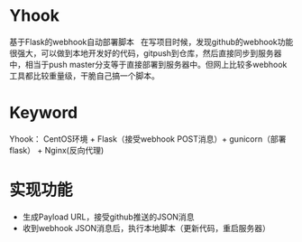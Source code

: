 # Yhook
   
   基于Flask的webhook自动部署脚本
   在写项目时候，发现github的webhook功能很强大，可以做到本地开发好的代码，gitpush到仓库，然后直接同步到服务器中，相当于push master分支等于直接部署到服务器中。但网上比较多webhook工具都比较重量级，干脆自己搞一个脚本。

# Keyword
  
  Yhook：
  CentOS环境 + Flask（接受webhook POST消息）+ gunicorn（部署flask） + Nginx(反向代理)

# 实现功能

- 生成Payload URL，接受github推送的JSON消息
- 收到webhook JSON消息后，执行本地脚本（更新代码，重启服务器）
